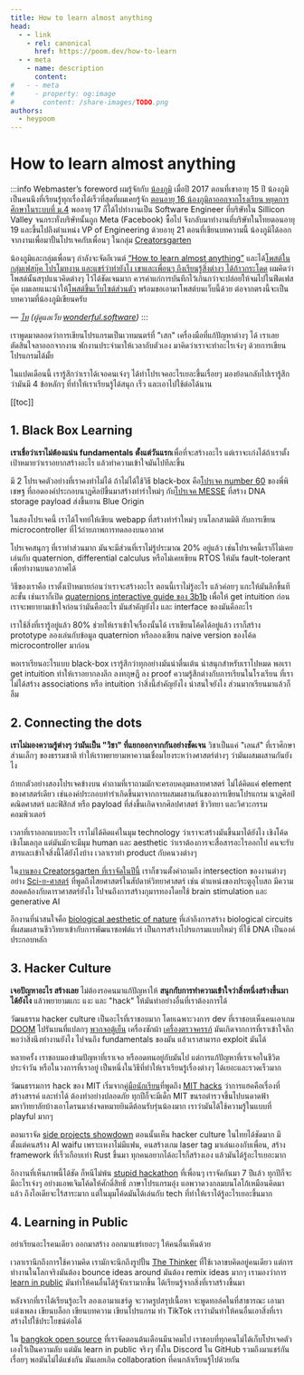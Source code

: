 ```yaml
---
title: How to learn almost anything
head:
  - - link
    - rel: canonical
      href: https://poom.dev/how-to-learn
  - - meta
    - name: description
      content: 
#   - - meta
#     - property: og:image
#       content: /share-images/TODO.png
authors:
  - heypoom
---
```


# How to learn almost anything

<author-list></author-list>

:::info Webmaster’s foreword
ผมรู้จักกับ [น้องภูมิ][poom] เมื่อปี 2017 ตอนที่เขาอายุ 15 ปี
น้องภูมิเป็นคนนึงที่เรียนรู้ทุกเรื่องได้เร็วที่สุดที่ผมเคยรู้จัก
[ตอนอายุ 16 น้องภูมิลาออกจากโรงเรียน หยุดการศึกษาในระบบที่ ม.4](https://mappalearning.co/mano-family-interview/)
พออายุ 17 ก็ได้ไปทำงานเป็น Software Engineer ที่บริษัทใน Sillicon Valley จนกระทั่งบริษัทนั้นถูก Meta (Facebook) ซื้อไป
จึงกลับมาทำงานที่บริษัทในไทยตอนอายุ 19 และขึ้นไปถึงตำแหน่ง VP of Engineering ด้วยอายุ 21
ตอนที่เขียนบทความนี้ น้องภูมิได้ออกจากงานเพื่อมาปั้นโปรเจคกับเพื่อนๆ ในกลุ่ม [Creatorsgarten][grtn]

น้องภูมิและกลุ่มเพื่อนๆ กำลังจะจัดอีเวนต์ [“How to learn almost anything”](https://eventpop.me/s/learn) และได้[โพสต์ในกลุ่มเฟสบุ๊ค โปรโมทงาน และแชร์ว่าทำยังไง เขาและเพื่อนๆ ถึงเรียนรู้สิ่งต่างๆ ได้ก้าวกระโดด](https://web.facebook.com/groups/homeschoolnetwork/posts/9846779728725945)
ผมคิดว่าโพสต์นั้นสรุปแนวคิดต่างๆ ไว้ได้ชัดเจนมาก ควรค่าแก่การบันทึกไว้เกินกว่าจะปล่อยให้จมไปในฟีดเฟสบุ๊ค
ผมเลยแนะนำให้[โพสต์ขึ้นเว็บไซต์ส่วนตัว](https://poom.dev/how-to-learn) พร้อมขอเอามาโพสต์บนเว็บนี้ด้วย
ต่อจากตรงนี้จะเป็นบทความที่น้องภูมิเขียนครับ

<cite>— [ไท][thai] (ผู้ดูแลเว็บ [wonderful.software](/))</cite>
:::

[grtn]: https://creatorsgarten.org/
[poom]: https://poom.dev/
[pub]: https://from.pub/
[thai]: https://dt.in.th/
[mod]: https://playpost.gg/mods-history-of-successful/
[lifelong]: https://m.se-ed.com/Detail/%E0%B8%AD%E0%B8%99%E0%B8%B8%E0%B8%9A%E0%B8%B2%E0%B8%A5%E0%B8%95%E0%B8%A5%E0%B8%AD%E0%B8%94%E0%B8%8A%E0%B8%B5%E0%B8%A7%E0%B8%B4%E0%B8%95-Lifelong-Kindergarten/9786168221181
[froebel]: https://en.wikipedia.org/wiki/Froebel_gifts
[logo]: https://karnlab.com/%E0%B8%A0%E0%B8%B2%E0%B8%A9%E0%B8%B2%E0%B9%82%E0%B8%A5%E0%B9%82%E0%B8%81%E0%B9%89/
[no60]: https://themomentum.co/theframe-pichet-klunchun/
[messe]: https://spaceth.co/messe/
[antidisciplinary]: https://thepotential.org/voice-of-new-gen/generation-of-innovators-ep-1/#:~:text=%E0%B8%99%E0%B8%B4%E0%B8%A2%E0%B8%B2%E0%B8%A1%E0%B8%82%E0%B8%AD%E0%B8%87%E0%B8%84%E0%B8%B3%E0%B8%A7%E0%B9%88%E0%B8%B2%20Anti%20%E2%80%93%20Disciplinary
[scisart]: https://creatorsgarten.org/event/scisart
[stupid]: https://stupid.hackathon.in.th
[lip]: https://www.swyx.io/learn-in-public
[rtos]: https://th.wikipedia.org/wiki/%E0%B8%A3%E0%B8%B0%E0%B8%9A%E0%B8%9A%E0%B8%9B%E0%B8%8F%E0%B8%B4%E0%B8%9A%E0%B8%B1%E0%B8%95%E0%B8%B4%E0%B8%81%E0%B8%B2%E0%B8%A3%E0%B9%81%E0%B8%9A%E0%B8%9A%E0%B9%80%E0%B8%A7%E0%B8%A5%E0%B8%B2%E0%B8%88%E0%B8%A3%E0%B8%B4%E0%B8%87
[3b1b-quaternion]: https://www.youtube.com/watch?v=d4EgbgTm0Bg
[events]: https://creatorsgarten.org/events
[bio]: https://creatorsgarten.org/event/bio
[doom]: https://www.youtube.com/watch?v=87h6nM0LHRU
[doom-fridge]: https://www.instagram.com/p/CGQoq2HpHKS/
[doom-pregnancy-test]: https://twitter.com/Foone/status/1302820468819288066
[mit-hacks]: https://en.wikipedia.org/wiki/Hacks_at_the_Massachusetts_Institute_of_Technology
[howtogamit]: http://web.mit.edu/htgamit/www/index.html
[sideprojectshowdown]: https://creatorsgarten.org/event/sideproject
[le-penseur]: https://en.wikipedia.org/wiki/The_Thinker
[bkkoss]: https://creatorsgarten.org/event/bangkok

<!-- original post from https://poom.dev/how-to-learn -->

เราพูดมาตลอดว่าการเขียนโปรแกรมเป็นเวทมนตร์ที่ "เสก" เครื่องมือที่แก้ปัญหาต่างๆ ได้ เราเลยตัดสินใจลาออกจากงาน พักงานประจำมาให้เวลากับตัวเอง มาคิดว่าเราจะทำอะไรเจ๋งๆ ด้วยการเขียนโปรแกรมได้มั้ย

ในแปดเดือนนี้ เรารู้สึกว่าเราได้เจอคนเจ๋งๆ ได้ทำโปรเจคอะไรเยอะขึ้นเรื่อยๆ มองย้อนกลับไปเรารู้สึกว่ามันมี 4 ข้อหลักๆ ที่ทำให้เราเรียนรู้ได้สนุก เร็ว และเอาไปใช้ต่อได้นาน

[[toc]]

## 1. Black Box Learning

**เราเชื่อว่าเราไม่ต้องแน่น fundamentals ตั้งแต่วันแรก**เพื่อที่จะสร้างอะไร แต่เราจะเก่งได้ถ้าเราตั้งเป้าหมายว่าเราอยากสร้างอะไร แล้วทำความเข้าใจมันไปทีละขึ้น

มี 2 โปรเจคตัวอย่างที่เราคงทำไม่ได้ ถ้าไม่ได้ใช้วิธี black-box คือ[โปรเจค number 60][no60] ของพี่พิเชษฐ ที่ถอดองค์ประกอบนาฎศิลป์ขึ้นมาสร้างท่ารำใหม่ๆ กับ[โปรเจค MESSE][messe] ที่สร้าง DNA storage payload ส่งขึ้นยาน Blue Origin

ในสองโปรเจคนี้ เราได้โจทย์ให้เขียน webapp ที่สร้างท่ารำใหม่ๆ บนโลกสามมิติ กับการเขียน microcontroller ที่ไว้ถ่ายภาพการทดลองบนอวกาศ

โปรเจคสนุกๆ ที่เราทำส่วนมาก มันจะมีส่วนที่เราไม่รู้ประมาณ 20% อยู่แล้ว เช่นโปรเจคนี้เราก็ไม่เคยเล่นกับ quaternion, differential calculus หรือไม่เคยเขียน RTOS ให้มัน fault-tolerant เพื่อทำงานบนอวกาศได้

วิธีของเราคือ เราตั้งเป้าหมายก่อนว่าเราจะสร้างอะไร ตอนนี้เราไม่รู้อะไร แล้วค่อยๆ แกะให้มันลึกขึ้นทีละขั้น เช่นเราก็เปิด [quaternions interactive guide ของ 3b1b][3b1b-quaternion] เพื่อให้ get intuition ก่อน เราจะพยายามเข้าใจก่อนว่ามันคืออะไร มันสำคัญยังไง และ interface ของมันคืออะไร

เราใช้สิ่งที่เรารู้อยู่แล้ว 80% ช่วยให้เราเข้าใจเรื่องนั้นได้ เราเขียนโค้ดได้อยู่แล้ว เราก็สร้าง prototype ลองเล่นกับข้อมูล quaternion หรือลองเขียน naive version ของโค้ด microcontroller มาก่อน

พอเราเรียนอะไรแบบ black-box เรารู้สึกว่าทุกอย่างมันน่าตื่นเต้น น่าสนุกสำหรับเราไปหมด พอเรา get intuition ทำให้เราอยากลงลึก ลงทฤษฎี ลง proof ความรู้สึกต่างกับการเรียนในโรงเรียน ที่เราไม่ได้สร้าง associations หรือ intuition ว่าสิ่งนี้สำคัญยังไง น่าสนใจยังไง ส่วนมากเรียนมาแล้วก็ลืม

## 2. Connecting the dots

**เราไม่มองความรู้ต่างๆ ว่ามันเป็น "วิชา" ที่แยกออกจากกันอย่างชัดเจน** วิชาเป็นแค่ "เลนส์" ที่เราศึกษาส่วนเล็กๆ ของธรรมชาติ ทำให้เราพยายามหาความเชื่อมโยงระหว่างศาสตร์ต่างๆ ว่ามันผสมผสานกันยังไง

ถ้ายกตัวอย่างสองโปรเจคข้างบน คำถามที่เราถามมักจะครอบคลุมหลายศาสตร์ ไม่ได้คิดแค่ element ของศาสตร์เดียว เช่นองค์ประกอบท่ารำเกิดขึ้นมาจากการผสมผสานกันของการเขียนโปรแกรม นาฎศิลป์ คณิตศาสตร์ และฟิสิกส์ หรือ payload ที่ส่งขึ้นเกิดจากศิลปศาสตร์ ชีววิทยา และวิศวะกรรมคอมพิวเตอร์

เวลาที่เราออกแบบอะไร เราไม่ได้คิดแค่ในมุม technology ว่าเราจะสร้างมันขึ้นมาได้ยังไง เชิงโค้ด เชิงโมเลกุล แต่มันมักจะมีมุม human และ aesthetic ว่าเราต้องการจะสื่อสารอะไรออกไป คนจะรับสารและเข้าใจสิ่งนี้ได้ยังไงบ้าง เวลาเราทำ product กับคนวงต่างๆ

ใน[งานของ Creatorsgarten ที่เราจัดในปีนี้][events] เราก็ชวนตั้งคำถามถึง intersection ของงานต่างๆ อย่าง [Sci-ย-ศาสตร์][scisart] ที่พูดถึงไสยศาสตร์ในสัปดาห์วิทยาศาสตร์ เช่น ตำแหน่งของประตูอุโบสถ มีความสอดคล้องกับดาราศาสตร์ยังไง ไปจนถึงการสร้างกุมารทองโดยใช้ brain stimulation และ generative AI

อีกงานที่น่าสนใจคือ [biological aesthetic of nature][bio] ที่เล่าถึงการสร้าง biological circuits ที่ผสมผสานชีววิทยาเข้ากับการพัฒนาซอฟต์แวร์ เป็นการสร้างโปรแกรมแบบใหม่ๆ ที่ใช้ DNA เป็นองค์ประกอบหลัก

## 3. Hacker Culture

**เจอปัญหาอะไร สร้างเลย** ไม่ต้องรอคนมาแก้ปัญหาให้ **สนุกกับการทำความเข้าใจว่าสิ่งหนึ่งสร้างขึ้นมาได้ยังไง** แล้วพยายามแกะ แงะ และ "hack" ให้มันทำอย่างอื่นที่เราต้องการได้

วัฒนธรรม hacker culture เป็นอะไรที่เราชอบมาก โดยเฉพาะวงการ dev ที่เราชอบเห็นคนเอาเกม [DOOM][doom] ไปรันบนที่แปลกๆ [พวกจอตู้เย็น][doom-fridge] เครื่องซักผ้า [เครื่องตรวจครรภ์][doom-pregnancy-test] มันเกิดจากการที่เราเข้าใจลึกพอว่าสิ่งนึงทำงานยังไง ไปจนถึง fundamentals ของมัน แล้วเราสามารถ exploit มันได้

หลายครั้ง เราชอบมองข้ามปัญหาที่เราเจอ หรืออดทนอยู่กับมันไป แต่การแก้ปัญหาที่เราเจอในชีวิตประจำวัน หรือในวงการที่เราอยู่ เป็นหนึ่งในวิธีที่ทำให้เราเรียนรู้เรื่องต่างๆ ได้เยอะและรวดเร็วมาก

วัฒนธรรมการ hack ของ MIT เริ่มจาก[คู่มือนักเรียน][howtogamit]ที่พูดถึง [MIT hacks][mit-hacks] ว่าการแฮคคือเรื่องที่สร้างสรรค์ และทำได้ ต้องทำอย่างปลอดภัย ทุกปีก็จะมีเด็ก MIT ขนรถตำรวจขึ้นไปบนดาดฟ้ามหาวิทยาลัยบ้างเอาโดรนมาส่งจดหมายยินดีต้อนรับรุ่นน้องมาก เราว่ามันได้ใช้ความรู้ในแบบที่ playful มากๆ

ตอนเราจัด [side projects showdown][sideprojectshowdown] ตอนนั้นเห็น hacker culture ในไทยได้ชัดมาก มีตั้งแต่คนสร้าง AI waifu เพราะเหงาไม่มีแฟน, คนสร้างเกม laser tag มาเล่นเองกับเพื่อน, สร้าง framework ที่เร็วเกือบเท่า Rust ขึ้นมา ทุกคนอยากได้อะไรก็สร้างเอง แล้วมันได้รู้อะไรเยอะมาก

อีกงานที่เห็นภาพนี้ได้ชัด ก็หนีไม่พ้น [stupid hackathon][stupid] ที่เพื่อนๆ เราจัดกันมา 7 ปีแล้ว ทุกปีก็จะมีอะไรเจ๋งๆ อย่างแอพเจิมโค้ดให้ศักดิ์สิทธิ์ ภาษาโปรแกรมอุ๋ง แอพวาดวงกลมบนโลโก้เหมือนคิดมาแล้ว ถึงไอเดียจะไร้สาระมาก แต่ในมุมโค้ดมันได้เล่นกับ tech ที่ทำให้เราได้รู้อะไรเยอะขึ้นมาก

## 4. Learning in Public

อย่าเรียนอะไรคนเดียว ออกมาสร้าง ออกมาแชร์เยอะๆ ให้คนอื่นเห็นด้วย

เวลาเรานึกถึงการใช้ความคิด เรามักจะนึกถึงรูปปั้น [The Thinker][le-penseur] ที่ใช้เวลาขบคิดอยู่คนเดียว แต่การทำงานในโลกจริงมันต้อง bounce ideas around มันต้อง remix ideas มากๆ เรามองว่าการ [learn in public][lip] มันทำให้คนอื่นได้รู้จักเรามากขึ้น ได้เรียนรู้จากสิ่งที่เราสร้างขึ้นมา

หลังจากที่เราได้เรียนรู้อะไร ลองเอามาแชร์ดู จะวาดรูปสรุปเนื้อหา จะพูดทอล์คในที่สาธารณะ เอามาแต่งเพลง เขียนบล็อก เขียนบทความ เขียนโปรแกรม ทำ TikTok เราว่ามันทำให้คนอื่นเอาสิ่งที่เราสร้างไปใช้ประโยชน์ต่อได้

ใน [bangkok open source][bkkoss] ที่เราจัดตอนต้นเดือนมีนาคมไป เราชอบที่ทุกคนไม่ได้เก็บโปรเจคตัวเองไว้เป็นความลับ แต่มัน learn in public จริงๆ ทั้งใน Discord ใน GitHub รวมถึงมาแชร์กันเรื่อยๆ พอมันไม่ได้แข่งกัน มันเลยเกิด collaboration ที่คนกล้าเรียนรู้ไปด้วยกัน
